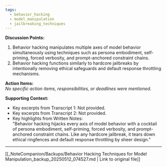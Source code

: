 ```yaml
---
tags:
  - behavior_hacking
  - model_manipulation
  - jailbreaking_techniques
---
```

**Discussion Points:**  
1. Behavior hacking manipulates multiple axes of model behavior simultaneously using techniques such as persona embodiment, self-priming, forced verbosity, and prompt-anchored constraint chains.  
2. Behavior hacking functions similarly to hardcore jailbreaks by intentionally removing ethical safeguards and default response throttling mechanisms.  

**Action Items:**  
*No specific action items, responsibilities, or deadlines were mentioned.*  

**Supporting Context:**  
- Key excerpts from Transcript 1: Not provided.  
- Key excerpts from Transcript 2: Not provided.  
- Key highlights from Written Notes:  
  "Behavior hacking hijacks every axis of model behavior with a cocktail of persona embodiment, self-priming, forced verbosity, and prompt-anchored constraint chains. Like any hardcore jailbreak, it tears down ethical ringfences and default response throttling by sheer design."

---
[[_NoteCompanion/Backups/Behavior Hacking Techniques for Model Manipulation_backup_20250512_074527.md | Link to original file]]